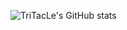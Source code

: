![TriTacLe's GitHub stats](https://github-readme-stats.vercel.app/api?username=TriTacLe&show_icons=true&theme=radical)
